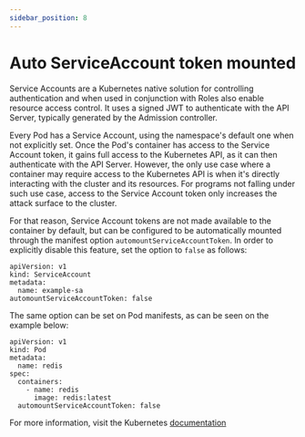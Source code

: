 ```yaml
---
sidebar_position: 8
---
```


# Auto ServiceAccount token mounted

Service Accounts are a Kubernetes native solution for controlling
authentication and when used in conjunction with Roles also enable
resource access control. It uses a signed JWT to authenticate with the
API Server, typically generated by the Admission controller.

Every Pod has a Service Account, using the namespace's default one when
not explicitly set. Once the Pod's container has access to the Service
Account token, it gains full access to the Kubernetes API, as it can
then authenticate with the API Server. However, the only use case where
a container may require access to the Kubernetes API is when it's
directly interacting with the cluster and its resources. For programs
not falling under such use case, access to the Service Account token
only increases the attack surface to the cluster.

For that reason, Service Account tokens are not made available to the
container by default, but can be configured to be automatically mounted
through the manifest option `automountServiceAccountToken`. In order to
explicitly disable this feature, set the option to `false` as follows:

```
apiVersion: v1
kind: ServiceAccount
metadata:
  name: example-sa
automountServiceAccountToken: false
```

The same option can be set on Pod manifests, as can be seen on the
example below:

```
apiVersion: v1
kind: Pod
metadata:
  name: redis
spec:
  containers:
    - name: redis
      image: redis:latest
  automountServiceAccountToken: false
```

For more information, visit the Kubernetes
[documentation](https://kubernetes.io/docs/tasks/configure-pod-container/configure-service-account)

